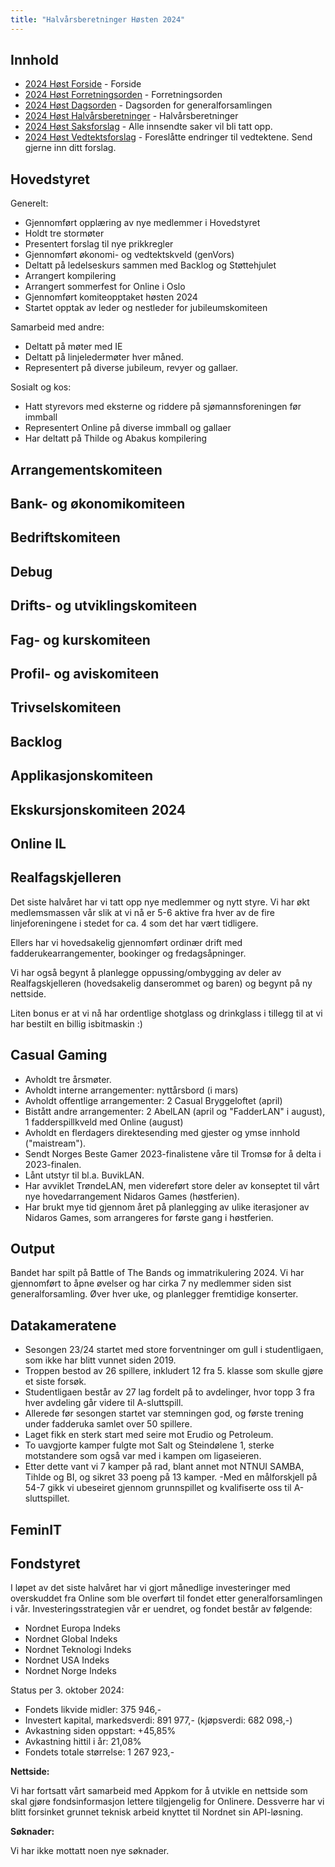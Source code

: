 ```yaml
---
title: "Halvårsberetninger Høsten 2024"
---
```


## Innhold

- [2024 Høst Forside](/generalforsamlingen/genfors2024h) - Forside
- [2024 Høst Forretningsorden](/generalforsamlingen/genfors2024h/forretningsorden) - Forretningsorden
- [2024 Høst Dagsorden](/generalforsamlingen/genfors2024h/dagsorden) - Dagsorden for generalforsamlingen
- [2024 Høst Halvårsberetninger](/generalforsamlingen/genfors2024h/aarsberetninger) - Halvårsberetninger
- [2024 Høst Saksforslag](/generalforsamlingen/genfors2024h/saksforslag) - Alle innsendte saker vil bli tatt opp.
- [2024 Høst Vedtektsforslag](/generalforsamlingen/genfors2024h/vedtekstforslag) - Foreslåtte endringer til vedtektene. Send gjerne inn ditt forslag.

## Hovedstyret

Generelt:

- Gjennomført opplæring av nye medlemmer i Hovedstyret
- Holdt tre stormøter
- Presentert forslag til nye prikkregler
- Gjennomført økonomi- og vedtektskveld (genVors)
- Deltatt på ledelseskurs sammen med Backlog og Støttehjulet
- Arrangert kompilering
- Arrangert sommerfest for Online i Oslo
- Gjennomført komiteopptaket høsten 2024
- Startet opptak av leder og nestleder for jubileumskomiteen

Samarbeid med andre:

- Deltatt på møter med IE
- Deltatt på linjeledermøter hver måned.
- Representert på diverse jubileum, revyer og gallaer.

Sosialt og kos:

- Hatt styrevors med eksterne og riddere på sjømannsforeningen før immball
- Representert Online på diverse immball og gallaer
- Har deltatt på Thilde og Abakus kompilering

## Arrangementskomiteen

## Bank- og økonomikomiteen

## Bedriftskomiteen

## Debug

## Drifts- og utviklingskomiteen

## Fag- og kurskomiteen

## Profil- og aviskomiteen

## Trivselskomiteen

## Backlog

## Applikasjonskomiteen

## Ekskursjonskomiteen 2024

## Online IL

## Realfagskjelleren
Det siste halvåret har vi tatt opp nye medlemmer og nytt styre. 
Vi har økt medlemsmassen vår slik at vi nå er 5-6 aktive fra hver av de fire linjeforeningene i stedet for ca. 4 som det har vært tidligere. 

Ellers har vi hovedsakelig gjennomført ordinær drift med fadderukearrangementer, bookinger og fredagsåpninger. 

Vi har også begynt å planlegge oppussing/ombygging av deler av Realfagskjelleren (hovedsakelig danserommet og baren) og begynt på ny nettside. 

Liten bonus er at vi nå har ordentlige shotglass og drinkglass i tillegg til at vi har bestilt en billig isbitmaskin :) 
## Casual Gaming

- Avholdt tre årsmøter.
- Avholdt interne arrangementer: nyttårsbord (i mars)
- Avholdt offentlige arrangementer: 2 Casual Bryggeloftet (april)
- Bistått andre arrangementer: 2 AbelLAN (april og "FadderLAN" i august), 1 fadderspillkveld med Online (august)
- Avholdt en flerdagers direktesending med gjester og ymse innhold ("maistream").
- Sendt Norges Beste Gamer 2023-finalistene våre til Tromsø for å delta i 2023-finalen.
- Lånt utstyr til bl.a. BuvikLAN.
- Har avviklet TrøndeLAN, men videreført store deler av konseptet til vårt nye hovedarrangement Nidaros Games (høstferien).
- Har brukt mye tid gjennom året på planlegging av ulike iterasjoner av Nidaros Games, som arrangeres for første gang i høstferien.

## Output

Bandet har spilt på Battle of The Bands og immatrikulering 2024. Vi har gjennomført to åpne øvelser og har cirka 7 ny medlemmer siden sist generalforsamling. Øver hver uke, og planlegger fremtidige konserter. 


## Datakameratene
- Sesongen 23/24 startet med store forventninger om gull i studentligaen, som ikke har blitt vunnet siden 2019.
- Troppen bestod av 26 spillere, inkludert 12 fra 5. klasse som skulle gjøre et siste forsøk.
- Studentligaen består av 27 lag fordelt på to avdelinger, hvor topp 3 fra hver avdeling går videre til A-sluttspill.
- Allerede før sesongen startet var stemningen god, og første trening under fadderuka samlet over 50 spillere.
- Laget fikk en sterk start med seire mot Erudio og Petroleum.
- To uavgjorte kamper fulgte mot Salt og Steindølene 1, sterke motstandere som også var med i kampen om ligaseieren.
- Etter dette vant vi 7 kamper på rad, blant annet mot NTNUI SAMBA, Tihlde og BI, og sikret 33 poeng på 13 kamper.
-Med en målforskjell på 54-7 gikk vi ubeseiret gjennom grunnspillet og kvalifiserte oss til A-sluttspillet.
## FeminIT

## Fondstyret
I løpet av det siste halvåret har vi gjort månedlige investeringer med overskuddet fra Online som ble overført til fondet etter generalforsamlingen i vår. Investeringsstrategien vår er uendret, og fondet består av følgende:
 
- Nordnet Europa Indeks
- Nordnet Global Indeks
- Nordnet Teknologi Indeks
- Nordnet USA Indeks
- Nordnet Norge Indeks
 
Status per 3. oktober 2024:
- Fondets likvide midler: 375 946,-
- Investert kapital, markedsverdi: 891 977,- (kjøpsverdi: 682 098,-)
- Avkastning siden oppstart: +45,85%
- Avkastning hittil i år: 21,08%
- Fondets totale størrelse: 1 267 923,-
 
**Nettside:**
 
Vi har fortsatt vårt samarbeid med Appkom for å utvikle en nettside som skal gjøre fondsinformasjon lettere tilgjengelig for Onlinere.
Dessverre har vi blitt forsinket grunnet teknisk arbeid knyttet til Nordnet sin API-løsning.
 
**Søknader:**
 
Vi har ikke mottatt noen nye søknader.
